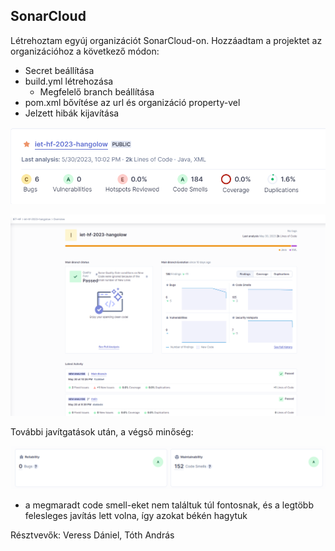 ## SonarCloud

Létrehoztam egyúj organizációt SonarCloud-on. Hozzáadtam a projektet az organizációhoz a következő módon:
- Secret beállítása
- build.yml létrehozása
  - Megfelelő branch beállítása
- pom.xml bővítése az url és organizáció property-vel
- Jelzett hibák kijavítása


![sonarCloud1.png](sonarCloud1.png)

![sonarCloud2.png](sonarCloud2.png)

További javítgatások után, a végső minőség:

![sonarCloudBetter.png](sonarCloudBetter.png)

- a megmaradt code smell-eket nem találtuk túl fontosnak, és a legtöbb felesleges javítás lett volna, így azokat békén hagytuk

Résztvevők: Veress Dániel, Tóth András